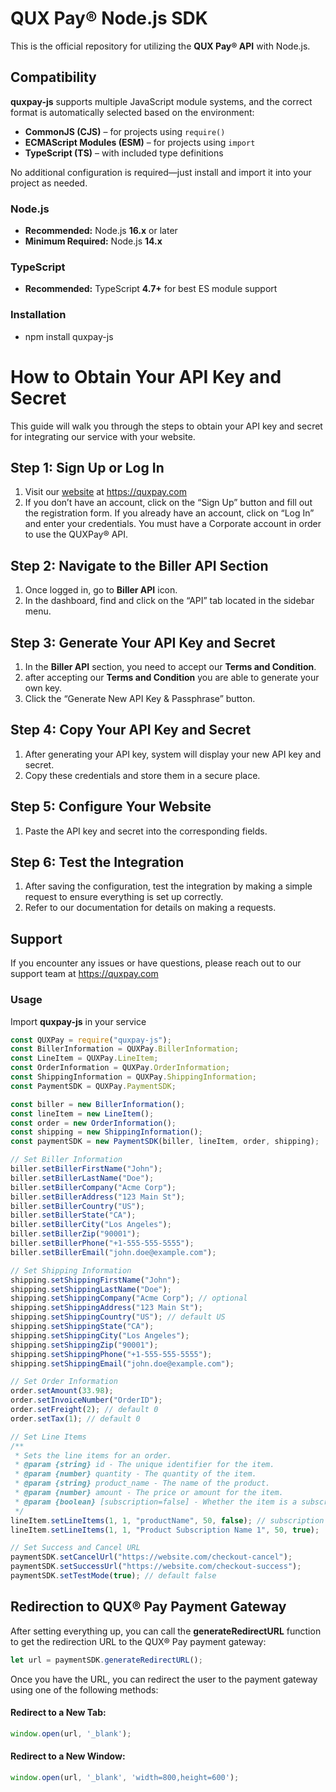 # QUX Pay® Node.js SDK  

This is the official repository for utilizing the **QUX Pay® API** with Node.js.  

## Compatibility  

**quxpay-js** supports multiple JavaScript module systems, and the correct format is automatically selected based on the environment:  

- **CommonJS (CJS)** – for projects using `require()`  
- **ECMAScript Modules (ESM)** – for projects using `import`  
- **TypeScript (TS)** – with included type definitions  

No additional configuration is required—just install and import it into your project as needed.  



### Node.js
- **Recommended:** Node.js **16.x** or later  
- **Minimum Required:** Node.js **14.x**  

### TypeScript
- **Recommended:** TypeScript **4.7+** for best ES module support 

### Installation

- npm install quxpay-js

# How to Obtain Your API Key and Secret

This guide will walk you through the steps to obtain your API key and secret for integrating our service with your website.

## Step 1: Sign Up or Log In

1. Visit our [website](https://quxpay.com/) at https://quxpay.com
2. If you don’t have an account, click on the “Sign Up” button and fill out the registration form. If you already have an account, click on “Log In” and enter your credentials. You must have a Corporate account in order to use the QUXPay® API.

## Step 2: Navigate to the Biller API Section

1. Once logged in, go to **Biller API** icon.
2. In the dashboard, find and click on the “API” tab located in the sidebar menu.

## Step 3: Generate Your API Key and Secret

1. In the **Biller API** section, you need to accept our **Terms and Condition**.
2. after accepting our **Terms and Condition** you are able to generate your own key.
3. Click the “Generate New API Key & Passphrase” button.

## Step 4: Copy Your API Key and Secret

1. After generating your API key, system will display your new API key and secret.
2. Copy these credentials and store them in a secure place.

## Step 5: Configure Your Website

1. Paste the API key and secret into the corresponding fields.

## Step 6: Test the Integration

1. After saving the configuration, test the integration by making a simple request to ensure everything is set up correctly.
2. Refer to our documentation for details on making a requests.

## Support

If you encounter any issues or have questions, please reach out to our support team at https://quxpay.com

### Usage

Import **quxpay-js** in your service

```js
const QUXPay = require("quxpay-js");
const BillerInformation = QUXPay.BillerInformation;
const LineItem = QUXPay.LineItem;
const OrderInformation = QUXPay.OrderInformation;
const ShippingInformation = QUXPay.ShippingInformation;
const PaymentSDK = QUXPay.PaymentSDK;

const biller = new BillerInformation();
const lineItem = new LineItem();
const order = new OrderInformation();
const shipping = new ShippingInformation();
const paymentSDK = new PaymentSDK(biller, lineItem, order, shipping);

// Set Biller Information
biller.setBillerFirstName("John");
biller.setBillerLastName("Doe");
biller.setBillerCompany("Acme Corp");
biller.setBillerAddress("123 Main St");
biller.setBillerCountry("US");
biller.setBillerState("CA");
biller.setBillerCity("Los Angeles");
biller.setBillerZip("90001");
biller.setBillerPhone("+1-555-555-5555");
biller.setBillerEmail("john.doe@example.com");

// Set Shipping Information
shipping.setShippingFirstName("John");
shipping.setShippingLastName("Doe");
shipping.setShippingCompany("Acme Corp"); // optional
shipping.setShippingAddress("123 Main St");
shipping.setShippingCountry("US"); // default US
shipping.setShippingState("CA");
shipping.setShippingCity("Los Angeles");
shipping.setShippingZip("90001");
shipping.setShippingPhone("+1-555-555-5555");
shipping.setShippingEmail("john.doe@example.com");

// Set Order Information
order.setAmount(33.98);
order.setInvoiceNumber("OrderID");
order.setFreight(2); // default 0
order.setTax(1); // default 0

// Set Line Items
/**
 * Sets the line items for an order.
 * @param {string} id - The unique identifier for the item.
 * @param {number} quantity - The quantity of the item.
 * @param {string} product_name - The name of the product.
 * @param {number} amount - The price or amount for the item.
 * @param {boolean} [subscription=false] - Whether the item is a subscription.
 */
lineItem.setLineItems(1, 1, "productName", 50, false); // subscription default false
lineItem.setLineItems(1, 1, "Product Subscription Name 1", 50, true);

// Set Success and Cancel URL
paymentSDK.setCancelUrl("https://website.com/checkout-cancel");
paymentSDK.setSuccessUrl("https://website.com/checkout-success");
paymentSDK.setTestMode(true); // default false
```


## Redirection to QUX® Pay Payment Gateway

After setting everything up, you can call the **generateRedirectURL** function to get the redirection URL to the QUX® Pay payment gateway:

```javascript
let url = paymentSDK.generateRedirectURL();
```
Once you have the URL, you can redirect the user to the payment gateway using one of the following methods:

#### Redirect to a New Tab:
```javascript
window.open(url, '_blank');
```

#### Redirect to a New Window:
```javascript
window.open(url, '_blank', 'width=800,height=600');
```